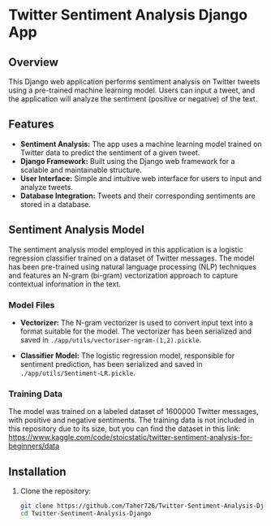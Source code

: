 # Twitter Sentiment Analysis Django App

## Overview
This Django web application performs sentiment analysis on Twitter tweets using a pre-trained machine learning model. Users can input a tweet, and the application will analyze the sentiment (positive or negative) of the text.

## Features
- **Sentiment Analysis:** The app uses a machine learning model trained on Twitter data to predict the sentiment of a given tweet.
- **Django Framework:** Built using the Django web framework for a scalable and maintainable structure.
- **User Interface:** Simple and intuitive web interface for users to input and analyze tweets.
- **Database Integration:** Tweets and their corresponding sentiments are stored in a database.

## Sentiment Analysis Model
The sentiment analysis model employed in this application is a logistic regression classifier trained on a dataset of Twitter messages. The model has been pre-trained using natural language processing (NLP) techniques and features an N-gram (bi-gram) vectorization approach to capture contextual information in the text.

### Model Files
- **Vectorizer:** The N-gram vectorizer is used to convert input text into a format suitable for the model. The vectorizer has been serialized and saved in `./app/utils/vectoriser-ngram-(1,2).pickle`.

- **Classifier Model:** The logistic regression model, responsible for sentiment prediction, has been serialized and saved in `./app/utils/Sentiment-LR.pickle`.

### Training Data
The model was trained on a labeled dataset of 1600000 Twitter messages, with positive and negative sentiments. The training data is not included in this repository due to its size, but you can find the dataset in this link: https://www.kaggle.com/code/stoicstatic/twitter-sentiment-analysis-for-beginners/data

## Installation
1. Clone the repository:
   ```bash
   git clone https://github.com/Taher726/Twitter-Sentiment-Analysis-Django.git
   cd Twitter-Sentiment-Analysis-Django
